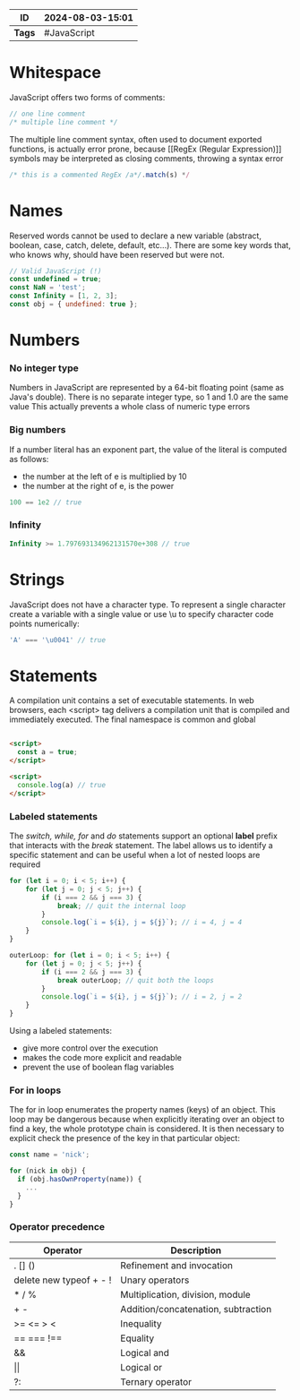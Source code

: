 | ID       | 2024-08-03-15:01 |
| -------- | ---------------- |
| **Tags** | #JavaScript      |
# Whitespace

JavaScript offers two forms of comments:

```JavaScript
// one line comment
/* multiple line comment */
```

The multiple line comment syntax, often used to document exported functions, is actually error prone, because [[RegEx (Regular Expression)]] symbols may be interpreted as closing comments, throwing a syntax error

```JavaScript
/* this is a commented RegEx /a*/.match(s) */
```

# Names

Reserved words cannot be used to declare a new variable (abstract, boolean, case, catch, delete, default, etc...). There are some key words that, who knows why, should have been reserved but were not.

```JavaScript
// Valid JavaScript (!)
const undefined = true;
const NaN = 'test';
const Infinity = [1, 2, 3];
const obj = { undefined: true };
```

# Numbers

### No integer type

Numbers in JavaScript are represented by a 64-bit floating point (same as Java's double). There is no separate integer type, so 1 and 1.0 are the same value
This actually prevents a whole class of numeric type errors
### Big numbers

If a number literal has an exponent part, the value of the literal is computed as follows:
- the number at the left of e is multiplied by 10
- the number at the right of e, is the power

``` JavaScript
100 == 1e2 // true
```

### Infinity

```JavaScript
Infinity >= 1.797693134962131570e+308 // true
```

# Strings

JavaScript does not have a character type. To represent a single character create a variable with a single value or use \u to specify character code points numerically:

```JavaScript
'A' === '\u0041' // true
```

# Statements

A compilation unit contains a set of executable statements. In web browsers, each \<script> tag delivers a compilation unit that is compiled and immediately executed. The final namespace is common and global

```HTML

<script>
  const a = true;
</script>

<script>
  console.log(a) // true
</script>
```

### Labeled statements
The *switch, while, for* and *do* statements support an optional **label** prefix that interacts with the *break* statement. The label allows us to identify a specific statement and can be useful when a lot of nested loops are required

```JavaScript
for (let i = 0; i < 5; i++) {
    for (let j = 0; j < 5; j++) {
        if (i === 2 && j === 3) {
            break; // quit the internal loop
        }
        console.log(`i = ${i}, j = ${j}`); // i = 4, j = 4
    }
}

outerLoop: for (let i = 0; i < 5; i++) {
    for (let j = 0; j < 5; j++) {
        if (i === 2 && j === 3) {
            break outerLoop; // quit both the loops
        }
        console.log(`i = ${i}, j = ${j}`); // i = 2, j = 2
    }
}
```

Using a labeled statements:
- give more control over the execution
- makes the code more explicit and readable
- prevent the use of boolean flag variables

### For in loops

The for in loop enumerates the property names (keys) of an object. This loop may be dangerous because when explicitly iterating over an object to find a key, the whole prototype chain is considered. It is then necessary to explicit check the presence of the key in that particular object:

```JavaScript
const name = 'nick';

for (nick in obj) {
  if (obj.hasOwnProperty(name)) {
    ...
  }
}
```

### Operator precedence

| Operator                | Description                         |
| ----------------------- | ----------------------------------- |
| . [] ()                 | Refinement and invocation           |
| delete new typeof + - ! | Unary operators                     |
| * / %                   | Multiplication, division, module    |
| + -                     | Addition/concatenation, subtraction |
| \>= <= > <              | Inequality                          |
| \== \=== \!==           | Equality                            |
| &&                      | Logical and                         |
| \|\|                    | Logical or                          |
| ?:                      | Ternary operator                    |
